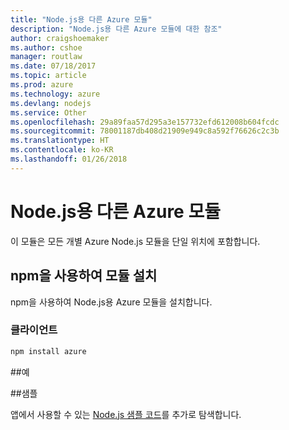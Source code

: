 ```yaml
---
title: "Node.js용 다른 Azure 모듈"
description: "Node.js용 다른 Azure 모듈에 대한 참조"
author: craigshoemaker
ms.author: cshoe
manager: routlaw
ms.date: 07/18/2017
ms.topic: article
ms.prod: azure
ms.technology: azure
ms.devlang: nodejs
ms.service: Other
ms.openlocfilehash: 29a89faa57d295a3e157732efd612008b604fcdc
ms.sourcegitcommit: 78001187db408d21909e949c8a592f76626c2c3b
ms.translationtype: HT
ms.contentlocale: ko-KR
ms.lasthandoff: 01/26/2018
---
```

# <a name="azure-other-modules-for-nodejs"></a>Node.js용 다른 Azure 모듈

이 모듈은 모든 개별 Azure Node.js 모듈을 단일 위치에 포함합니다.

## <a name="install-the-module-with-npm"></a>npm을 사용하여 모듈 설치

npm을 사용하여 Node.js용 Azure 모듈을 설치합니다.

### <a name="client"></a>클라이언트

```bash
npm install azure
```

##<a name="example"></a>예

##<a name="samples"></a>샘플

앱에서 사용할 수 있는 [Node.js 샘플 코드](https://azure.microsoft.com/resources/samples/?platform=nodejs)를 추가로 탐색합니다.